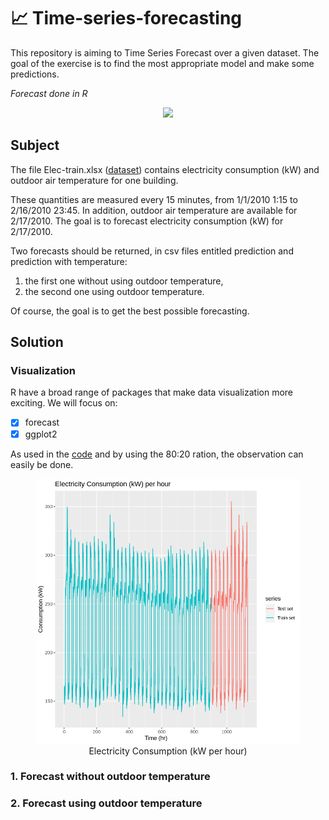 # :chart_with_upwards_trend: Time-series-forecasting

 This repository is aiming to Time Series Forecast over a given dataset. The goal of the exercise is to find the most appropriate model and make some predictions.

*Forecast done in R*

<p align="center">
  <img src="https://www.analyticsindiamag.com/wp-content/uploads/2018/12/timser.gif"/>
</p>



## Subject

The file Elec-train.xlsx ([dataset](https://github.com/IsmaelMekene/Time-series-forecasting/blob/main/dataset/Elec-train.xlsx)) contains electricity consumption (kW) and outdoor air temperature for one building.

These quantities are measured every 15 minutes, from 1/1/2010 1:15 to 2/16/2010 23:45. In addition, outdoor
air temperature are available for 2/17/2010. The goal is to forecast electricity consumption (kW) for
2/17/2010.

Two forecasts should be returned, in csv files entitled prediction and prediction with temperature:

1. the first one without using outdoor temperature,
2. the second one using outdoor temperature.

Of course, the goal is to get the best possible forecasting. 




## Solution


### Visualization

R have a broad range of packages that make data visualization more exciting. We will focus on:
- [x] forecast
- [x] ggplot2

As used in the [code](https://github.com/IsmaelMekene/Time-series-forecasting/blob/main/model/TimesSeries.ipynb) and by using the 80:20 ration, the observation can easily be done.

<figure align="center">
    <img src="https://github.com/IsmaelMekene/Metaheuristics--Stochastic-Optimization/blob/main/images/visuatraintest.png"/>
    <figcaption>Electricity Consumption (kW per hour)</figcaption>
</figure>


### 1. Forecast without outdoor temperature
 
 
### 2. Forecast using outdoor temperature
